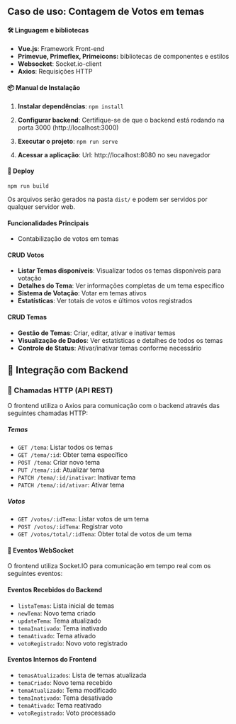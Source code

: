 ## Caso de uso: Contagem de Votos em temas 
#### 🛠️ Linguagem e bibliotecas
- **Vue.js**: Framework Front-end
- **Primevue, 
    Primeflex, 
    Primeicons:** bibliotecas de componentes e estilos
- **Websocket**: Socket.io-client
- **Axios**: Requisições HTTP

#### 📦 Manual de Instalação

1. **Instalar dependências**: ```npm install```

2. **Configurar backend**:
Certifique-se de que o backend está rodando na porta 3000 (http://localhost:3000)

3. **Executar o projeto**: ```npm run serve```

4. **Acessar a aplicação**:
Url:  http://localhost:8080 no seu navegador

#### 🚀 Deploy

```npm run build```

Os arquivos serão gerados na pasta `dist/` e podem ser servidos por qualquer servidor web.

#### Funcionalidades Principais
- Contabilização de votos em temas

#### CRUD Votos
- **Listar Temas disponíveis**: Visualizar todos os temas disponíveis para votação
- **Detalhes do Tema**: Ver informações completas de um tema específico
- **Sistema de Votação**: Votar em temas ativos
- **Estatísticas**: Ver totais de votos e últimos votos registrados

#### CRUD Temas
- **Gestão de Temas**: Criar, editar, ativar e inativar temas
- **Visualização de Dados**: Ver estatísticas e detalhes de todos os temas
- **Controle de Status**: Ativar/inativar temas conforme necessário

## 🔌 Integração com Backend

### 📡 Chamadas HTTP (API REST)

O frontend utiliza o Axios para comunicação com o backend através das seguintes chamadas HTTP:

##### **Temas**
- `GET /tema`: Listar todos os temas
- `GET /tema/:id`: Obter tema específico
- `POST /tema`: Criar novo tema
- `PUT /tema/:id`: Atualizar tema
- `PATCH /tema/:id/inativar`: Inativar tema
- `PATCH /tema/:id/ativar`: Ativar tema

##### **Votos**
- `GET /votos/:idTema`: Listar votos de um tema 
- `POST /votos/:idTema`: Registrar voto
- `GET /votos/total/:idTema`: Obter total de votos de um tema

#### 🔌 Eventos WebSocket

O frontend utiliza Socket.IO para comunicação em tempo real com os seguintes eventos:

#### **Eventos Recebidos do Backend**
- `listaTemas`:  Lista inicial de temas
- `newTema`:  Novo tema criado 
- `updateTema`:  Tema atualizado 
- `temaInativado`:  Tema inativado 
- `temaAtivado`:  Tema ativado 
- `votoRegistrado`:  Novo voto registrado 

#### **Eventos Internos do Frontend**

- `temasAtualizados`: Lista de temas atualizada
- `temaCriado`: Novo tema recebido
- `temaAtualizado`: Tema modificado
- `temaInativado`: Tema desativado
- `temaAtivado`: Tema reativado
- `votoRegistrado`: Voto processado
